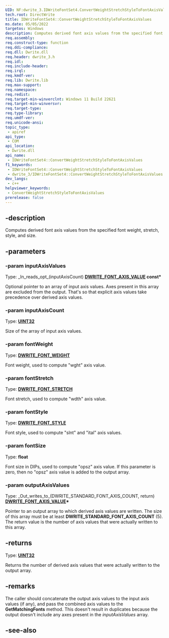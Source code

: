 ```yaml
---
UID: NF:dwrite_3.IDWriteFontSet4.ConvertWeightStretchStyleToFontAxisValues
tech.root: DirectWrite
title: IDWriteFontSet4::ConvertWeightStretchStyleToFontAxisValues
ms.date: 05/05/2022
targetos: Windows
description: Computes derived font axis values from the specified font weight, stretch, style, and size.
req.assembly: 
req.construct-type: function
req.ddi-compliance: 
req.dll: Dwrite.dll
req.header: dwrite_3.h
req.idl: 
req.include-header: 
req.irql: 
req.kmdf-ver: 
req.lib: Dwrite.lib
req.max-support: 
req.namespace: 
req.redist: 
req.target-min-winverclnt: Windows 11 Build 22621
req.target-min-winversvr: 
req.target-type: 
req.type-library: 
req.umdf-ver: 
req.unicode-ansi: 
topic_type:
 - apiref
api_type:
 - COM
api_location:
 - Dwrite.dll
api_name:
 - IDWriteFontSet4::ConvertWeightStretchStyleToFontAxisValues
f1_keywords:
 - IDWriteFontSet4::ConvertWeightStretchStyleToFontAxisValues
 - dwrite_3/IDWriteFontSet4::ConvertWeightStretchStyleToFontAxisValues
dev_langs:
 - c++
helpviewer_keywords:
 - ConvertWeightStretchStyleToFontAxisValues
prerelease: false
---
```


## -description

Computes derived font axis values from the specified font weight, stretch, style, and size.

## -parameters

### -param inputAxisValues

Type: \_In\_reads\_opt\_(inputAxisCount) **[DWRITE_FONT_AXIS_VALUE](/windows/win32/api/dwrite_3/ns-dwrite_3-dwrite_font_axis_value) const\***

Optional pointer to an array of input axis values. Axes present in this array are excluded from the output. That's so that explicit axis values take precedence over derived axis values.

### -param inputAxisCount

Type: **[UINT32](/windows/win32/winprog/windows-data-types)**

Size of the array of input axis values.

### -param fontWeight

Type: **[DWRITE_FONT_WEIGHT](/windows/win32/api/dwrite/ne-dwrite-dwrite_font_weight)**

Font weight, used to compute "wght" axis value.

### -param fontStretch

Type: **[DWRITE_FONT_STRETCH](/windows/win32/api/dwrite/ne-dwrite-dwrite_font_stretch)**

Font stretch, used to compute "wdth" axis value.

### -param fontStyle

Type: **[DWRITE_FONT_STYLE](/windows/win32/api/dwrite/ne-dwrite-dwrite_font_style)**

Font style, used to compute "slnt" and "ital" axis values.

### -param fontSize

Type: **float**

Font size in DIPs, used to compute "opsz" axis value. If this parameter is zero, then no "opsz" axis value is added to the output array.

### -param outputAxisValues

Type: \_Out\_writes\_to\_(DWRITE_STANDARD_FONT_AXIS_COUNT, return) **[DWRITE_FONT_AXIS_VALUE](/windows/win32/api/dwrite_3/ns-dwrite_3-dwrite_font_axis_value)\***

Pointer to an output array to which derived axis values are written. The size of this array must be at least **DWRITE_STANDARD_FONT_AXIS_COUNT** (5). The return value is the number of axis values that were actually written to this array.

## -returns

Type: **[UINT32](/windows/win32/winprog/windows-data-types)**

Returns the number of derived axis values that were actually written to the output array.

## -remarks

The caller should concatenate the output axis values to the input axis values (if any), and pass the combined axis values to the **GetMatchingFonts** method. This doesn't result in duplicates because the output doesn't include any axes present in the *inputAxisValues* array.

## -see-also
